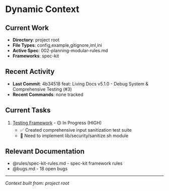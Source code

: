 # Dynamic Context
<!-- Generated: 2025-09-21 14:16:03 -->

## Current Work
- **Directory**: project root
- **File Types**: config,example,gitignore,iml,ini
- **Active Spec**: 002-planning-modular-rules.md
- **Frameworks**: spec-kit

## Recent Activity
- **Last Commit**: 4b34518 feat: Living Docs v5.1.0 - Debug System & Comprehensive Testing (#3)
- **Recent Commands**: none tracked

## Current Tasks
1. [Testing Framework](./active/06-testing-framework.md) - 🟡 In Progress (HIGH)
   - ✅ Created comprehensive input sanitization test suite
   - 🔴 Need to implement lib/security/sanitize.sh module

## Relevant Documentation
- @rules/spec-kit-rules.md - spec-kit framework rules
- @bugs.md - 18 open bugs

---
*Context built from: project root*
